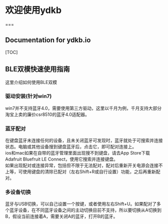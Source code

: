 # 欢迎使用ydkb

===

## Documentation for ydkb.io

\[TOC\]

## BLE双模快速使用指南

这里介绍如何使用BLE双模

### 驱动安装\(针对win7\)

win7并不支持蓝牙4.0，需要使用第三方驱动，这里以千月为例，千月支持大部分淘宝上卖的廉价csr8510的蓝牙4.0适配器。

### 蓝牙配对

在键盘蓝牙未连接任何的设备，且未关闭蓝牙可发现时，蓝牙就处于可搜索并连接状态。电脑或其他设备搜到键盘蓝牙后，点击它，即可配对连接上。  
ios和mac如果在自带的蓝牙管理里面出现搜不到键盘，请去App Store下载Adafruit Bluefruit LE Connect，使用它搜索并连接键盘。  
如果出现配对或连接异常，包括但不限于无法配对，配对后重新开关电源会连接不上等，可使用键盘的清除已配对（左右Shift+R或自行设置）功能，之后再重新配对。

### 多设备切换

蓝牙与USB切换，可以自己设置一个按键，或者使用左右Shift+U。如果配对了多个蓝牙设备，在不同蓝牙设备之间的主动切换目前不支持，所以要切换从A切换到B，假设当前连接着A，需要关闭A的蓝牙，打开B的蓝牙。

